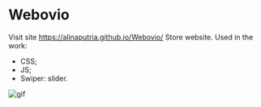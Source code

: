 # Webovio
Visit site https://alinaputria.github.io/Webovio/ 
Store website.
Used in the work:
- CSS;
- JS;
- Swiper: slider.

![gif](https://user-images.githubusercontent.com/94079934/191829338-29d19724-1edf-47b3-9a11-ac42e574b0df.gif)
